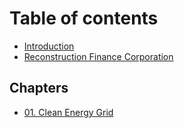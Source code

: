 # Table of contents

* [Introduction](README.md)
* [Reconstruction Finance Corporation](reconstruction-finance-corporation.md)

## Chapters

* [01. Clean Energy Grid](chapters/01.-clean-energy-grid.md)
